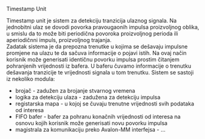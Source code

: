 Timestamp Unit

Timestamp unit je sistem za detekciju tranzicija ulaznog signala. 
Na jednobitni ulaz se dovodi povorka pravougaonih impulsa proizvoljnog oblika, u smislu da to može biti periodična povoroka proizvoljnog perioda ili aperiodičnni impuls, proizvoljnog trajanja.  
Zadatak sistema je da prepozna trenutke u kojima se dešavaju impulsne promjene na ulazu te da sačuva informacije o pojavi istih. Na ovaj način korisnik može generisati identičnu povorku impulsa prostim čitanjem pohranjenih vrijednosti iz bafera. U baferu čuvamo informacije o trenutku dešavanja tranzicije te vrijednosti signala u tom trenutku.
Sistem se sastoji iz nekoliko modula: 
  - brojač - zadužen za brojanje stvarnog vremena 
  - logika za detekciju ulaza - zadužena za detekciju impulsa
  - registarska mapa - u kojoj se čuvaju trenutne vrijednosti svih podataka od interesa
  - FIFO bafer - bafer za pohranu konačnih vrijednosti od interesa na osnovu kojih korisnik može generisati novu povorku impulsa
  - magistrala za komunikaciju preko Avalon-MM interfejsa - ...

